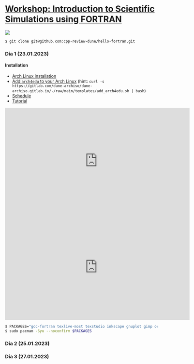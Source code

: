 # [Workshop: Introduction to Scientific Simulations using FORTRAN](http://transparencia.concytec.gob.pe/images/2021/RESOLUCIONES_DIRECCION_EJECUTIVA/RDE-041-2021-FONDECYT-DE.pdf.pdf)

![](https://user-images.githubusercontent.com/21283014/213923808-5ed328f2-b59b-4f30-95be-8ac9d30628a3.jpg)

```bash
$ git clone git@github.com:cpp-review-dune/hello-fortran.git
```

### Día 1 (23.01.2023)

#### Installation

- [Arch Linux installation](https://wiki.archlinux.org/title/Installation_guide)
- [Add `arch4edu` to your Arch Linux](https://github.com/arch4edu/arch4edu/wiki/Add-arch4edu-to-your-Archlinux) (hint: `curl -s https://gitlab.com/dune-archiso/dune-archiso.gitlab.io/-/raw/main/templates/add_arch4edu.sh | bash`)
- [Schedule](https://murena.io/s/2mgrRZMpEbj6354)
- [Tutorial](https://murena.io/s/jxija4aoBd37ofG)

<iframe width="610" height="350"
  sandbox="allow-same-origin allow-scripts allow-popups"
  src="https://www.youtube-nocookie.com/embed/JzBGxTrW6DY"
  frameborder="0" allowfullscreen>
</iframe>

<iframe width="610" height="350"
  sandbox="allow-same-origin allow-scripts allow-popups"
  src="https://www.youtube-nocookie.com/embed/nTNaRVG1RQo"
  frameborder="0" allowfullscreen>
</iframe>

```bash
$ PACKAGES="gcc-fortran texlive-most texstudio inkscape gnuplot gimp octave"
$ sudo pacman -Syu --noconfirm $PACKAGES
```

### Día 2 (25.01.2023)

<!-- <iframe width="610" height="350"
  sandbox="allow-same-origin allow-scripts allow-popups"
  src="https://www.youtube-nocookie.com/embed/nTNaRVG1RQo"
  frameborder="0" allowfullscreen>
</iframe> -->

### Día 3 (27.01.2023)